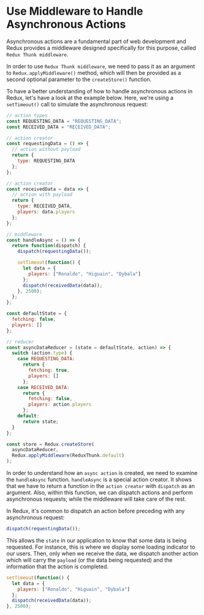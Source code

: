 # Use Middleware to Handle Asynchronous Actions

Asynchronous actions are a fundamental part of web development and Redux provides a middleware designed specifically for this purpose, called `Redux Thunk middleware`.

In order to use `Redux Thunk middleware`, we need to pass it as an argument to `Redux.applyMiddleware()` method, which will then be provided as a second optional parameter to the `createStore()` function.

To have a better understanding of how to handle asynchronous actions in Redux, let's have a look at the example below.
Here, we're using a `setTimeout()` call to simulate the asynchronous request:

```js
// action types
const REQUESTING_DATA = "REQUESTING_DATA";
const RECEIVED_DATA = "RECEIVED_DATA";

// action creator
const requestingData = () => {
  // action without payload
  return {
    type: REQUESTING_DATA
  };
};

// action creator
const receivedData = data => {
  // action with payload
  return {
    type: RECEIVED_DATA,
    players: data.players
  };
};

// middleware
const handleAsync = () => {
  return function(dispatch) {
    dispatch(requestingData());

    setTimeout(function() {
      let data = {
        players: ["Ronaldo", "Higuain", "Dybala"]
      };
      dispatch(receivedData(data));
    }, 2500);
  };
};

const defaultState = {
  fetching: false,
  players: []
};

// reducer
const asyncDataReducer = (state = defaultState, action) => {
  switch (action.type) {
    case REQUESTING_DATA:
      return {
        fetching: true,
        players: []
      };
    case RECEIVED_DATA:
      return {
        fetching: false,
        players: action.players
      };
    default:
      return state;
  }
};

const store = Redux.createStore(
  asyncDataReducer,
  Redux.applyMiddleware(ReduxThunk.default)
);
```

In order to understand how an `async action` is created, we need to examine the `handleAsync` function.
`handleAsync` is a special action creator. It shows that we have to return a function in the `action creator` with `dispatch` as an argument.
Also, within this function, we can dispatch actions and perform asynchronous requests; while the middleware will take care of the rest.

In Redux, it's common to dispatch an action before preceding with any asynchronous request:

```js
dispatch(requestingData());
```

This allows the `state` in our application to know that some data is being requested. For instance, this is where we display some loading indicator to our users.
Then, only when we receive the data, we dispatch another action which will carry the `payload` (or the data being requested) and the information that the action is completed.

```js
setTimeout(function() {
  let data = {
    players: ["Ronaldo", "Higuain", "Dybala"]
  };
  dispatch(receivedData(data));
}, 2500);
```
